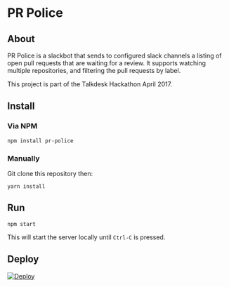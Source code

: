 # PR Police

## About

PR Police is a slackbot that sends to configured slack channels a listing of open pull requests that are waiting for a review. It supports watching multiple repositories, and filtering the pull requests by label.

This project is part of the Talkdesk Hackathon April 2017.

## Install

### Via NPM

    npm install pr-police

### Manually

Git clone this repository then:

    yarn install

## Run

    npm start

This will start the server locally until `Ctrl-C` is pressed.

## Deploy

[![Deploy](https://www.herokucdn.com/deploy/button.svg)](https://heroku.com/deploy)
